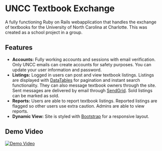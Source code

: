 # UNCC Textbook Exchange

A fully functioning Ruby on Rails webapplication that handles the exchange of textbooks for the University of North Carolina at Charlotte. This was created as a school project in a group.

## Features
- **Accounts:** Fully working accounts and sessions with email verification. Only UNCC emails can create accounts for safety purposes. You can update your user information and password.
- **Listings:** Logged in users can post and view textbook listings. Listings are displayed with [DataTables](https://datatables.net/) for pagination and instant search functionality. They can also message textbook owners through the site. Sent messages are delivered by email through [SendGrid](https://sendgrid.com/). Sold listings can be marked as sold. 
- **Reports:** Users are able to report textbook listings. Reported listings are flagged so other users use extra caution. Admins are able to view reports.
- **Dynamic View:** Site is styled with [Bootstrap](https://getbootstrap.com/) for a responsive layout.

## Demo Video
[![Demo Video](http://img.youtube.com/vi/GXjstgsCXok/0.jpg)](http://www.youtube.com/watch?v=GXjstgsCXok)

